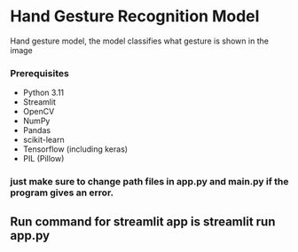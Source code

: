 # Hand Gesture Recognition Model
Hand gesture model, the model classifies what gesture is shown in the image

### Prerequisites

- Python 3.11
- Streamlit
- OpenCV
- NumPy
- Pandas
- scikit-learn
- Tensorflow (including keras)
- PIL (Pillow)
<h3> just make sure to change path files in app.py and main.py if the program gives an error. </h3>
<h2>Run command for streamlit app is <b>streamlit run app.py</b></h2>
